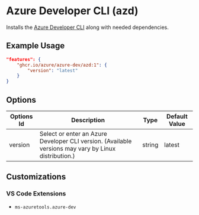 # Azure Developer CLI (azd)

Installs the [Azure Developer CLI](https://github.com/Azure/azure-dev) along with needed dependencies.

## Example Usage

```json
"features": {
    "ghcr.io/azure/azure-dev/azd:1": {
        "version": "latest"
    }
}
```

## Options

| Options Id | Description | Type | Default Value |
|-----|-----|-----|-----|
| version | Select or enter an Azure Developer CLI version. (Available versions may vary by Linux distribution.) | string | latest |

## Customizations

### VS Code Extensions

- `ms-azuretools.azure-dev`